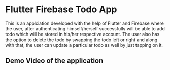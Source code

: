 # Flutter Firebase Todo App

This is an applciation developed with the help of Flutter and Firebase where the user, after authenticating himself/herself successfully will be able to add todo which will be stored in his/her respective account. The user also has the option to delete the todo by swapping the todo left or right and along with that, the user can update a particular todo as well by just tapping on it.

## Demo Video of the application

